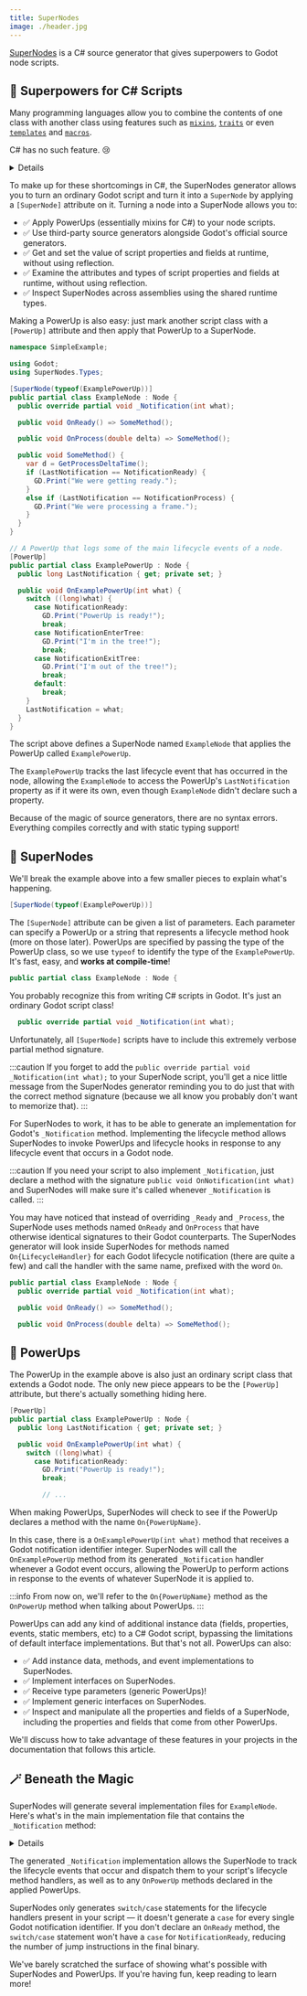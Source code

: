 ```yaml
---
title: SuperNodes
image: ./header.jpg
---
```


[SuperNodes] is a C# source generator that gives superpowers to Godot node scripts.

<FancyImage
  alt=""
  src="/img/chickensoft/super_nodes.svg"
  widthOverride="200px"
/>

## 🔮 Superpowers for C# Scripts

Many programming languages allow you to combine the contents of one class with another class using features such as [`mixins`][mixins], [`traits`][traits] or even [`templates`][templates] and [`macros`][macros].

C# has no such feature. 😢

<Details summary={
<summary>Wait! What about <i>Default Interface Implementations?</i></summary>
}>

You might be wondering about C#'s [default interface implementations][default-interfaces] feature. Unfortunately, default interface implementations cannot be used to add instance data to a class.

That is, you can't add fields to a class using default interface implementations (and by extent, you can't add property implementations since they use fields under-the-hood).

Here's what [Microsoft has to say about it][default-interfaces-instance-data]:

<Admonition type="caution">

Interfaces may not contain instance state. While static fields are now permitted, instance fields are not permitted in interfaces. Instance auto-properties are not supported in interfaces, as they would implicitly declare a hidden field.

</Admonition>
</Details>

To make up for these shortcomings in C#, the SuperNodes generator allows you to turn an ordinary Godot script and turn it into a `SuperNode` by applying a `[SuperNode]` attribute on it. Turning a node into a SuperNode allows you to:

- ✅ Apply PowerUps (essentially mixins for C#) to your node scripts.
- ✅ Use third-party source generators alongside Godot's official source generators.
- ✅ Get and set the value of script properties and fields at runtime, without using reflection.
- ✅ Examine the attributes and types of script properties and fields at runtime, without using reflection.
- ✅ Inspect SuperNodes across assemblies using the shared runtime types.

Making a PowerUp is also easy: just mark another script class with a `[PowerUp]` attribute and then apply that PowerUp to a SuperNode.

```csharp
namespace SimpleExample;

using Godot;
using SuperNodes.Types;

[SuperNode(typeof(ExamplePowerUp))]
public partial class ExampleNode : Node {
  public override partial void _Notification(int what);

  public void OnReady() => SomeMethod();

  public void OnProcess(double delta) => SomeMethod();

  public void SomeMethod() {
    var d = GetProcessDeltaTime();
    if (LastNotification == NotificationReady) {
      GD.Print("We were getting ready.");
    }
    else if (LastNotification == NotificationProcess) {
      GD.Print("We were processing a frame.");
    }
  }
}

// A PowerUp that logs some of the main lifecycle events of a node.
[PowerUp]
public partial class ExamplePowerUp : Node {
  public long LastNotification { get; private set; }

  public void OnExamplePowerUp(int what) {
    switch ((long)what) {
      case NotificationReady:
        GD.Print("PowerUp is ready!");
        break;
      case NotificationEnterTree:
        GD.Print("I'm in the tree!");
        break;
      case NotificationExitTree:
        GD.Print("I'm out of the tree!");
        break;
      default:
        break;
    }
    LastNotification = what;
  }
}
```

The script above defines a SuperNode named `ExampleNode` that applies the PowerUp called `ExamplePowerUp`.

The `ExamplePowerUp` tracks the last lifecycle event that has occurred in the node, allowing the `ExampleNode` to access the PowerUp's `LastNotification` property as if it were its own, even though `ExampleNode` didn't declare such a property.

Because of the magic of source generators, there are no syntax errors. Everything compiles correctly and with static typing support!

## 🔘 SuperNodes

We'll break the example above into a few smaller pieces to explain what's happening.

```csharp
[SuperNode(typeof(ExamplePowerUp))]
```

The `[SuperNode]` attribute can be given a list of parameters. Each parameter can specify a PowerUp or a string that represents a lifecycle method hook (more on those later). PowerUps are specified by passing the type of the PowerUp class, so we use `typeof` to identify the type of the `ExamplePowerUp`. It's fast, easy, and **works at compile-time**!

```csharp
public partial class ExampleNode : Node {
```

You probably recognize this from writing C# scripts in Godot. It's just an ordinary Godot script class!

```csharp
  public override partial void _Notification(int what);
```

Unfortunately, all `[SuperNode]` scripts have to include this extremely verbose partial method signature.

:::caution
If you forget to add the `public override partial void _Notification(int what);` to your SuperNode script, you'll get a nice little message from the SuperNodes generator reminding you to do just that with the correct method signature (because we all know you probably don't want to memorize that).
:::

For SuperNodes to work, it has to be able to generate an implementation for Godot's `_Notification` method. Implementing the lifecycle method allows SuperNodes to invoke PowerUps and lifecycle hooks in response to any lifecycle event that occurs in a Godot node.

:::caution
If you need your script to also implement `_Notification`, just declare a method with the signature `public void OnNotification(int what)` and SuperNodes will make sure it's called whenever `_Notification` is called.
:::

You may have noticed that instead of overriding `_Ready` and `_Process`, the SuperNode uses methods named `OnReady` and `OnProcess` that have otherwise identical signatures to their Godot counterparts. The SuperNodes generator will look inside SuperNodes for methods named `On{LifecycleHandler}` for each Godot lifecycle notification (there are quite a few) and call the handler with the same name, prefixed with the word `On`.

```csharp
public partial class ExampleNode : Node {
  public override partial void _Notification(int what);

  public void OnReady() => SomeMethod();

  public void OnProcess(double delta) => SomeMethod();
```

## 🔋 PowerUps

The PowerUp in the example above is also just an ordinary script class that extends a Godot node. The only new piece appears to be the `[PowerUp]` attribute, but there's actually something hiding here.

```csharp
[PowerUp]
public partial class ExamplePowerUp : Node {
  public long LastNotification { get; private set; }

  public void OnExamplePowerUp(int what) {
    switch ((long)what) {
      case NotificationReady:
        GD.Print("PowerUp is ready!");
        break;

        // ...
```

When making PowerUps, SuperNodes will check to see if the PowerUp declares a method with the name `On{PowerUpName}`.

In this case, there is a `OnExamplePowerUp(int what)` method that receives a Godot notification identifier integer. SuperNodes will call the `OnExamplePowerUp` method from its generated `_Notification` handler whenever a Godot event occurs, allowing the PowerUp to perform actions in response to the events of whatever SuperNode it is applied to.

:::info
From now on, we'll refer to the `On{PowerUpName}` method as the `OnPowerUp` method when talking about PowerUps.
:::

PowerUps can add any kind of additional instance data (fields, properties, events, static members, etc) to a C# Godot script, bypassing the limitations of default interface implementations. But that's not all. PowerUps can also:

- ✅ Add instance data, methods, and event implementations to SuperNodes.
- ✅ Implement interfaces on SuperNodes.
- ✅ Receive type parameters (generic PowerUps)!
- ✅ Implement generic interfaces on SuperNodes.
- ✅ Inspect and manipulate all the properties and fields of a SuperNode, including the properties and fields that come from other PowerUps.

We'll discuss how to take advantage of these features in your projects in the documentation that follows this article.

## 🪄 Beneath the Magic

SuperNodes will generate several implementation files for `ExampleNode`. Here's what's in the main implementation file that contains the `_Notification` method:

<Details summary={<summary><code>SimpleExample.ExampleNode.g.cs</code></summary>}>

```csharp
#nullable enable
using Godot;
using SuperNodes.Types;

namespace SimpleExample {
  partial class ExampleNode {
    public override partial void _Notification(int what) {
      // Invoke declared lifecycle method handlers.
      OnExamplePowerUp(what);

      // Invoke any notification handlers declared in the script.
      switch ((long)what) {
        case NotificationReady:
          OnReady();
          break;
        case NotificationProcess:
          OnProcess(GetProcessDeltaTime());
          break;
        default:
          break;
      }
    }
  }
}
#nullable disable
```

</Details>

The generated `_Notification` implementation allows the SuperNode to track the lifecycle events that occur and dispatch them to your script's lifecycle method handlers, as well as to any `OnPowerUp` methods declared in the applied PowerUps.

SuperNodes only generates `switch/case` statements for the lifecycle handlers present in your script — it doesn't generate a `case` for every single Godot notification identifier. If you don't declare an `OnReady` method, the `switch/case` statement won't have a `case` for `NotificationReady`, reducing the number of jump instructions in the final binary.

We've barely scratched the surface of showing what's possible with SuperNodes and PowerUps. If you're having fun, keep reading to learn more!

[SuperNodes]: https://github.com/chickensoft-games/SuperNodes
[mixins]: https://en.wikipedia.org/wiki/Mixin
[traits]: https://en.wikipedia.org/wiki/Trait_(computer_programming)
[templates]: https://en.wikipedia.org/wiki/Template_(C++)
[macros]: https://en.wikipedia.org/wiki/Macro_(computer_science)
[default-interfaces]: https://learn.microsoft.com/en-us/dotnet/csharp/language-reference/proposals/csharp-8.0/default-interface-methods
[default-interfaces-instance-data]: https://learn.microsoft.com/en-us/dotnet/csharp/language-reference/proposals/csharp-8.0/default-interface-methods#detailed-design
